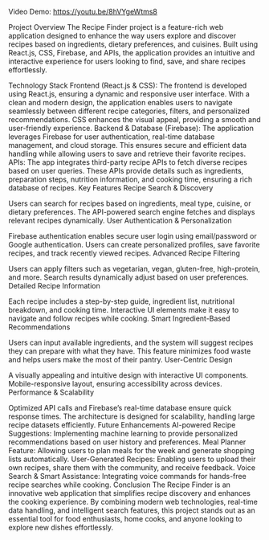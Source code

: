 Video Demo:  https://youtu.be/8hVYgeWtms8

Project Overview
The Recipe Finder project is a feature-rich web application designed to enhance the way users explore and discover recipes based on ingredients, dietary preferences, and cuisines. Built using React.js, CSS, Firebase, and APIs, the application provides an intuitive and interactive experience for users looking to find, save, and share recipes effortlessly.

Technology Stack
Frontend (React.js & CSS): The frontend is developed using React.js, ensuring a dynamic and responsive user interface. With a clean and modern design, the application enables users to navigate seamlessly between different recipe categories, filters, and personalized recommendations. CSS enhances the visual appeal, providing a smooth and user-friendly experience.
Backend & Database (Firebase): The application leverages Firebase for user authentication, real-time database management, and cloud storage. This ensures secure and efficient data handling while allowing users to save and retrieve their favorite recipes.
APIs: The app integrates third-party recipe APIs to fetch diverse recipes based on user queries. These APIs provide details such as ingredients, preparation steps, nutrition information, and cooking time, ensuring a rich database of recipes.
Key Features
Recipe Search & Discovery

Users can search for recipes based on ingredients, meal type, cuisine, or dietary preferences.
The API-powered search engine fetches and displays relevant recipes dynamically.
User Authentication & Personalization

Firebase authentication enables secure user login using email/password or Google authentication.
Users can create personalized profiles, save favorite recipes, and track recently viewed recipes.
Advanced Recipe Filtering

Users can apply filters such as vegetarian, vegan, gluten-free, high-protein, and more.
Search results dynamically adjust based on user preferences.
Detailed Recipe Information

Each recipe includes a step-by-step guide, ingredient list, nutritional breakdown, and cooking time.
Interactive UI elements make it easy to navigate and follow recipes while cooking.
Smart Ingredient-Based Recommendations

Users can input available ingredients, and the system will suggest recipes they can prepare with what they have.
This feature minimizes food waste and helps users make the most of their pantry.
User-Centric Design

A visually appealing and intuitive design with interactive UI components.
Mobile-responsive layout, ensuring accessibility across devices.
Performance & Scalability

Optimized API calls and Firebase’s real-time database ensure quick response times.
The architecture is designed for scalability, handling large recipe datasets efficiently.
Future Enhancements
AI-powered Recipe Suggestions: Implementing machine learning to provide personalized recommendations based on user history and preferences.
Meal Planner Feature: Allowing users to plan meals for the week and generate shopping lists automatically.
User-Generated Recipes: Enabling users to upload their own recipes, share them with the community, and receive feedback.
Voice Search & Smart Assistance: Integrating voice commands for hands-free recipe searches while cooking.
Conclusion
The Recipe Finder is an innovative web application that simplifies recipe discovery and enhances the cooking experience. By combining modern web technologies, real-time data handling, and intelligent search features, this project stands out as an essential tool for food enthusiasts, home cooks, and anyone looking to explore new dishes effortlessly.

